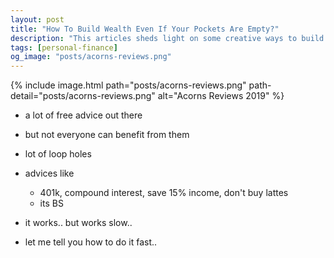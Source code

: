 ```yaml
---
layout: post
title: "How To Build Wealth Even If Your Pockets Are Empty?"
description: "This articles sheds light on some creative ways to build wealth super quickly even if you have no money. Building wealth and becoming financially independent is easier than you think."
tags: [personal-finance]
og_image: "posts/acorns-reviews.png"
---
```


{% include image.html path="posts/acorns-reviews.png" path-detail="posts/acorns-reviews.png" alt="Acorns Reviews 2019" %}

- a lot of free advice out there
- but not everyone can benefit from them
- lot of loop holes

- advices like
  - 401k, compound interest, save 15% income, don't buy lattes
  - its BS

- it works.. but works slow..
- let me tell you how to do it fast..

